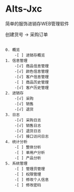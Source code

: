 # Alts-Jxc
简单的服饰进销存WEB管理软件






创建货号 -> 采购订单



##
    0. 概览
        -[ ] 进销存概览
    1. 信息管理
        -[√] 商品信息管理
        -[√] 颜色信息管理
        -[√] 客户信息管理
        -[ ] 商品历史管理
        -[√] 客户历史管理
    2. 进销存
        -[√] 采购
        -[√] 销售
        -[√] 退货
    3. 日志
        -[√] 采购日志
        -[√] 销售日志
        -[√] 退货日志
        -[√] 接口访问日志
    4. 统计分析
        -[ ] 整体分析
        -[ ] 单用户分析
        -[ ] 产品分析
    5. 系统管理
        -[ ] 管理员管理
        -[ ] 权限管理
        -[ ] 修改个人信息
        -[ ] 修改密码